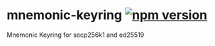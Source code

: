 # mnemonic-keyring [![npm version](https://badge.fury.io/js/mnemonic-keyring.svg)](https://badge.fury.io/js/mnemonic-keyring)

Mnemonic Keyring for secp256k1 and ed25519
